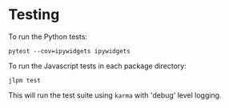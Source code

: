Testing
=======

To run the Python tests:

    pytest --cov=ipywidgets ipywidgets

To run the Javascript tests in each package directory:

    jlpm test

This will run the test suite using `karma` with 'debug' level logging.

